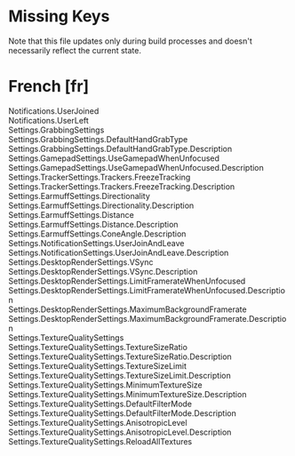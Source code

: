 # Missing Keys
Note that this file updates only during build processes and doesn't necessarily reflect the current state.

# French [fr]
Notifications.UserJoined  
Notifications.UserLeft  
Settings.GrabbingSettings  
Settings.GrabbingSettings.DefaultHandGrabType  
Settings.GrabbingSettings.DefaultHandGrabType.Description  
Settings.GamepadSettings.UseGamepadWhenUnfocused  
Settings.GamepadSettings.UseGamepadWhenUnfocused.Description  
Settings.TrackerSettings.Trackers.FreezeTracking  
Settings.TrackerSettings.Trackers.FreezeTracking.Description  
Settings.EarmuffSettings.Directionality  
Settings.EarmuffSettings.Directionality.Description  
Settings.EarmuffSettings.Distance  
Settings.EarmuffSettings.Distance.Description  
Settings.EarmuffSettings.ConeAngle.Description  
Settings.NotificationSettings.UserJoinAndLeave  
Settings.NotificationSettings.UserJoinAndLeave.Description  
Settings.DesktopRenderSettings.VSync  
Settings.DesktopRenderSettings.VSync.Description  
Settings.DesktopRenderSettings.LimitFramerateWhenUnfocused  
Settings.DesktopRenderSettings.LimitFramerateWhenUnfocused.Description  
Settings.DesktopRenderSettings.MaximumBackgroundFramerate  
Settings.DesktopRenderSettings.MaximumBackgroundFramerate.Description  
Settings.TextureQualitySettings  
Settings.TextureQualitySettings.TextureSizeRatio  
Settings.TextureQualitySettings.TextureSizeRatio.Description  
Settings.TextureQualitySettings.TextureSizeLimit  
Settings.TextureQualitySettings.TextureSizeLimit.Description  
Settings.TextureQualitySettings.MinimumTextureSize  
Settings.TextureQualitySettings.MinimumTextureSize.Description  
Settings.TextureQualitySettings.DefaultFilterMode  
Settings.TextureQualitySettings.DefaultFilterMode.Description  
Settings.TextureQualitySettings.AnisotropicLevel  
Settings.TextureQualitySettings.AnisotropicLevel.Description  
Settings.TextureQualitySettings.ReloadAllTextures  

